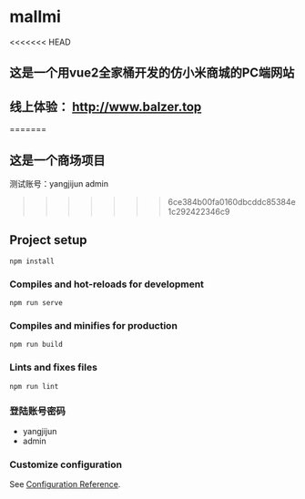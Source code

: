 # mallmi

<<<<<<< HEAD
## 这是一个用vue2全家桶开发的仿小米商城的PC端网站
## 线上体验： http://www.balzer.top
=======
## 这是一个商场项目
测试账号：yangjijun  admin
>>>>>>> 6ce384b00fa0160dbcddc85384e1c292422346c9

## Project setup
```
npm install
```

### Compiles and hot-reloads for development
```
npm run serve
```

### Compiles and minifies for production
```
npm run build
```

### Lints and fixes files
```
npm run lint
```
### 登陆账号密码
*   yangjijun
*   admin

### Customize configuration
See [Configuration Reference](https://cli.vuejs.org/config/).
